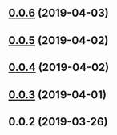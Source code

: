 <a name="0.0.6"></a>
## [0.0.6](https://github.com/tinper-bee/bee-colorpicker/compare/v0.0.5...v0.0.6) (2019-04-03)



<a name="0.0.5"></a>
## [0.0.5](https://github.com/tinper-bee/bee-colorpicker/compare/v0.0.4...v0.0.5) (2019-04-02)



<a name="0.0.4"></a>
## [0.0.4](https://github.com/tinper-bee/bee-colorpicker/compare/v0.0.3...v0.0.4) (2019-04-02)



<a name="0.0.3"></a>
## [0.0.3](https://github.com/tinper-bee/bee-colorpicker/compare/v0.0.2...v0.0.3) (2019-04-01)



<a name="0.0.2"></a>
## 0.0.2 (2019-03-26)



